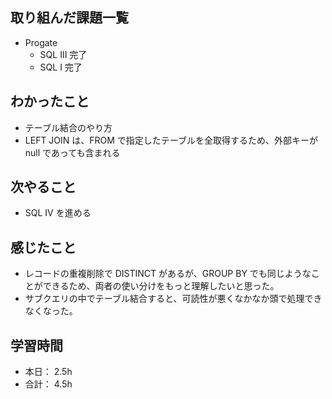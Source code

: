 ## 取り組んだ課題一覧

- Progate
  - SQL Ⅲ 完了
  - SQL Ⅰ 完了

## わかったこと

- テーブル結合のやり方
- LEFT JOIN は、FROM で指定したテーブルを全取得するため、外部キーが null であっても含まれる

## 次やること

- SQL IV を進める

## 感じたこと

- レコードの重複削除で DISTINCT があるが、GROUP BY でも同じようなことができるため、両者の使い分けをもっと理解したいと思った。
- サブクエリの中でテーブル結合すると、可読性が悪くなかなか頭で処理できなくなった。

## 学習時間

- 本日： 2.5h
- 合計： 4.5h
